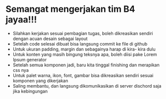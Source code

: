 # Semangat mengerjakan tim B4 jayaa!!!
<ul>
  <li>Silahkan kerjakan sesuai pembagian tugas, boleh dikreasikan sendiri dengan acuan desain sebagai layout</li>
  <li>Setelah code selesai dibuat bisa langsung commit ke file di github</li>
  <li>Untuk ukuran padding, margin dan sebagainya harap di kira- kira dulu</li>
  <li>Untuk konten yang masih bingung teksnya apa, boleh diisi pake Lorem Ipsum generator</li>
  <li>Setelah semua komponen jadi, baru kita tinggal finishing dan merapikan css nya</li>
  <li>Untuk palet warna, ikon, font, gambar bisa dikreasikan sendiri sesuai komponen yang dikerjakan</li>
  <li>Saling membantu, dan langsung dikomunikasikan di server dischord saja jika kebingungan</li>
</ul>
